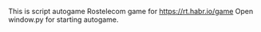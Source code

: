 This is script autogame Rostelecom game for https://rt.habr.io/game
Open window.py for starting autogame.

